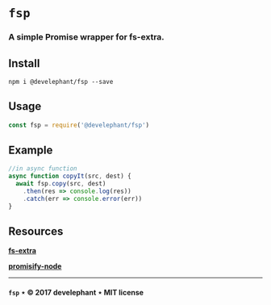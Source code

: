 # `fsp`

### A simple Promise wrapper for fs-extra.

## Install

```
npm i @develephant/fsp --save
```

## Usage

```js
const fsp = require('@develephant/fsp')
```

## Example

```js
//in async function
async function copyIt(src, dest) {
  await fsp.copy(src, dest)
    .then(res => console.log(res))
    .catch(err => console.error(err))
}
```

## Resources

__[fs-extra](https://github.com/jprichardson/node-fs-extra)__

__[promisify-node](https://github.com/nodegit/promisify-node/blob/master/package.json)__

---

#### `fsp` &Star; &copy; 2017 develephant &Star; MIT license
